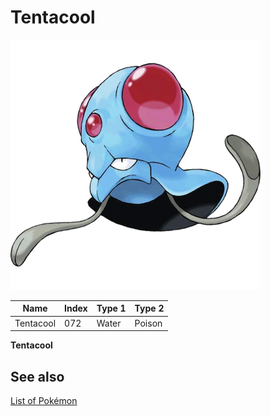 # Tentacool


![Tentacool](images/072.png)

| **Name** | **Index** | **Type 1** | **Type 2** |
|----|----|----|----|
| Tentacool | 072 | Water | Poison  |

**Tentacool** 

## See also

[List of Pokémon](../pokemon.md)
